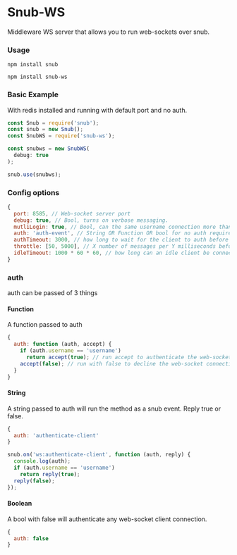 # Snub-WS

Middleware WS server that allows you to run web-sockets over snub.

### Usage

`npm install snub`

`npm install snub-ws`

### Basic Example

With redis installed and running with default port and no auth.

```javascript
const Snub = require('snub');
const snub = new Snub();
const SnubWS = require('snub-ws');

const snubws = new SnubWS(
  debug: true
);

snub.use(snubws);

```

### Config options

```javascript
{
  port: 8585, // Web-socket server port
  debug: true, // Bool, turns on verbose messaging.
  mutliLogin: true, // Bool, can the same username connection more than once?
  auth: 'auth-event', // String OR Function OR bool for no auth required
  authTimeout: 3000, // how long to wait for the client to auth before disconnecting
  throttle: [50, 5000], // X number of messages per Y milliseconds before disconnecting
  idleTimeout: 1000 * 60 * 60, // how long can an idle client be connected
}
```

### auth

auth can be passed of 3 things

#### Function
A function passed to auth
```javascript
{
  auth: function (auth, accept) {
    if (auth.username == 'username')
      return accept(true); // run accept to authenticate the web-socket client connection.
    accept(false); // run with false to decline the web-socket connection and disconnect the client.
  }
}
```

#### String
A string passed to auth will run the method as a snub event. Reply true or false.
```javascript
{
  auth: 'authenticate-client'
}

snub.on('ws:authenticate-client', function (auth, reply) {
  console.log(auth);
  if (auth.username == 'username')
    return reply(true);
  reply(false);
});
```

#### Boolean
A bool with false will authenticate any web-socket client connection.
```javascript
{
  auth: false
}
```